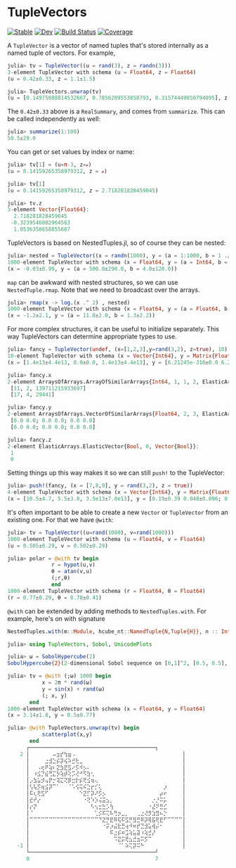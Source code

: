 # TupleVectors

[![Stable](https://img.shields.io/badge/docs-stable-blue.svg)](https://cscherrer.github.io/TupleVectors.jl/stable)
[![Dev](https://img.shields.io/badge/docs-dev-blue.svg)](https://cscherrer.github.io/TupleVectors.jl/dev)
[![Build Status](https://github.com/cscherrer/TupleVectors.jl/workflows/CI/badge.svg)](https://github.com/cscherrer/TupleVectors.jl/actions)
[![Coverage](https://codecov.io/gh/cscherrer/TupleVectors.jl/branch/master/graph/badge.svg)](https://codecov.io/gh/cscherrer/TupleVectors.jl)

A `TupleVector` is a vector of named tuples that's stored internally as a named tuple of vectors. For example,
```julia
julia> tv = TupleVector((u = rand(3), z = randn(3)))
3-element TupleVector with schema (u = Float64, z = Float64)
(u = 0.42±0.33, z = 1.1±1.5)

julia> TupleVectors.unwrap(tv)
(u = [0.14975088814532667, 0.7856209553858793, 0.31574449850794095], z = [2.674728297554503, -0.3239546802964563, 1.0536358658855687])
```

The `0.42±0.33` above is a `RealSummary`, and comes from `summarize`. This can be called independently as well:
```julia
julia> summarize(1:100)
50.5±29.0
```

You can get or set values by index or name:
```julia
julia> tv[1] = (u=π-3, z=ℯ)
(u = 0.14159265358979312, z = ℯ)

julia> tv[1]
(u = 0.14159265358979312, z = 2.718281828459045)

julia> tv.z
3-element Vector{Float64}:
  2.718281828459045
 -0.3239546802964563
  1.0536358658855687
```

TupleVectors is based on NestedTuples.jl, so of course they can be nested:
```julia
julia> nested = TupleVector((x = randn(1000), y = (a = 1:1000, b = 1 ./ randn(1000))))
1000-element TupleVector with schema (x = Float64, y = (a = Int64, b = Float64))
(x = -0.03±0.99, y = (a = 500.0±290.0, b = 4.0±120.0))
```

`map` can be awkward with nested structures, so we can use `NestedTuple.rmap`. Note that we need to broadcast over the arrays.

```julia
julia> rmap(x -> log.(x .^ 2) , nested)
1000-element TupleVector with schema (x = Float64, y = (a = Float64, b = Float64))
(x = -1.2±2.1, y = (a = 11.8±2.0, b = 1.3±2.2))
```

For more complex structures, it can be useful to initialize separately. This way TupleVectors can determine appropriate types to use.

```julia
julia> fancy = TupleVector(undef, (x=[1,2,3],y=rand(3,2), z=true), 10)
10-element TupleVector with schema (x = Vector{Int64}, y = Matrix{Float64}, z = Bool)
(x = [1.4e13±4.4e13, 0.0±0.0, 1.4e13±4.4e13], y = [6.21245e-310±0.0 6.21245e-310±0.0; 6.21245e-310±0.0 5.52218e-310±0.0; 6.21245e-310±0.0 5.52218e-310±0.0], z = 0.1±0.32)

julia> fancy.x
2-element ArraysOfArrays.ArrayOfSimilarArrays{Int64, 1, 1, 2, ElasticArrays.ElasticMatrix{Int64, 1, Vector{Int64}}}:
 [11, 2, 139711215933697]
 [17, 4, 29441]

julia> fancy.y
2-element ArraysOfArrays.VectorOfSimilarArrays{Float64, 2, 3, ElasticArrays.ElasticArray{Float64, 3, 2, Vector{Float64}}}:
 [0.0 0.0; 0.0 0.0; 0.0 0.0]
 [0.0 0.0; 0.0 0.0; 0.0 0.0]

julia> fancy.z
2-element ElasticArrays.ElasticVector{Bool, 0, Vector{Bool}}:
 1
 0
```

Setting things up this way makes it so we can still `push!` to the TupleVector:
```julia
julia> push!(fancy, (x = [7,8,9], y = rand(3,2), z = true))
4-element TupleVector with schema (x = Vector{Int64}, y = Matrix{Float64}, z = Bool)
(x = [10.5±4.7, 5.5±3.0, 3.5e13±7.0e13], y = [0.19±0.39 0.048±0.096; 0.064±0.13 0.051±0.1; 0.23±0.46 0.2±0.4], z = 0.5±0.58)
```

It's often important to be able to create a new `Vector` or `TupleVector` from an existing one. For that we have `@with`:
```julia
julia> tv = TupleVector((u=rand(1000), v=rand(1000)))
1000-element TupleVector with schema (u = Float64, v = Float64)
(u = 0.505±0.29, v = 0.502±0.29)

julia> polar = @with tv begin
              r = hypot(u,v)
              θ = atan(v,u)
              (;r,θ)
              end
1000-element TupleVector with schema (r = Float64, θ = Float64)
(r = 0.77±0.29, θ = 0.78±0.41)
```

`@with` can be extended by adding methods to `NestedTuples.with`. For example, here's on with signature
```julia
NestedTuples.with(m::Module, hcube_nt::NamedTuple{N,Tuple{H}}, n :: Int, ex::TypelevelExpr{E}) where {T,X,E, N, H<:Hypercube}
```

```julia
julia> using TupleVectors, Sobol, UnicodePlots

julia> ω = SobolHypercube(2)
SobolHypercube{2}(2-dimensional Sobol sequence on [0,1]^2, [0.5, 0.5], Base.RefValue{Int64}(0))

julia> tv = @with (;ω) 1000 begin
           x = 2π * rand(ω)
           y = sin(x) + rand(ω)
           (; x, y)
       end
1000-element TupleVector with schema (x = Float64, y = Float64)
(x = 3.14±1.8, y = 0.5±0.77)

julia> @with TupleVectors.unwrap(tv) begin
           scatterplot(x,y)
       end
      ┌────────────────────────────────────────┐ 
    2 │⠀⠀⠀⠀⠀⠀⠤⣲⡞⢳⣶⠠⠀⠀⠀⠀⠀⠀⠀⠀⠀⠀⠀⠀⠀⠀⠀⠀⠀⠀⠀⠀⠀⠀⠀⠀⠀⠀⠀⠀│ 
      │⠀⠀⠀⠀⣐⣺⣑⡮⡽⢮⠵⣚⢗⣀⠀⠀⠀⠀⠀⠀⠀⠀⠀⠀⠀⠀⠀⠀⠀⠀⠀⠀⠀⠀⠀⠀⠀⠀⠀⠀│ 
      │⠀⠀⠠⢖⠟⢵⠆⣝⣳⣟⣫⠔⡫⠺⡢⠄⠀⠀⠀⠀⠀⠀⠀⠀⠀⠀⠀⠀⠀⠀⠀⠀⠀⠀⠀⠀⠀⠀⠀⠀│ 
      │⠀⠰⣪⡙⣮⢛⣍⡳⢵⡾⢕⡩⢜⠚⠫⣳⢂⠀⠀⠀⠀⠀⠀⠀⠀⠀⠀⠀⠀⠀⠀⠀⠀⠀⠀⠀⠀⠀⠀⠀│ 
      │⡠⣳⣥⡺⢤⡟⡒⢽⣍⢝⡿⣒⡗⡮⢟⣪⢶⢄⠀⠀⠀⠀⠀⠀⠀⠀⠀⠀⠀⠀⠀⠀⠀⠀⠀⠀⠀⠀⠀⠀│ 
      │⢣⢧⡫⢶⣪⡽⠉⠁⠀⠀⠈⠡⢪⢭⠮⣑⡖⡊⢅⠀⠀⠀⠀⠀⠀⠀⠀⠀⠀⠀⠀⠀⠀⠀⠀⡰⠀⠀⠀⠀│ 
      │⠯⢆⢟⣫⠋⠀⠀⠀⠀⠀⠀⠀⠀⠑⣝⡋⡽⠜⡫⡢⠀⠀⠀⠀⠀⠀⠀⠀⠀⠀⠀⠀⠀⠀⡴⠖⠀⠀⠀⠀│ 
      │⣞⠞⡔⠀⠀⠀⠀⠀⠀⠀⠀⠀⠀⠀⠐⢝⠱⡱⢬⣭⣢⡀⠀⠀⠀⠀⠀⠀⠀⠀⠀⠀⡐⡘⠭⡥⠀⠀⠀⠀│ 
      │⡔⡝⠀⠀⠀⠀⠀⠀⠀⠀⠀⠀⠀⠀⠀⠀⠣⢢⣒⣓⡡⢳⠀⠀⠀⠀⠀⠀⠀⠀⠀⠐⣜⠝⣛⣊⠀⠀⠀⠀│ 
      │⠈⠀⠀⠀⠀⠀⠀⠀⠀⠀⠀⠀⠀⠀⠀⠀⠀⢁⡪⠯⢍⠧⢛⡲⣀⡀⠀⠀⢀⣐⢜⡻⣱⣻⠦⡑⠀⠀⠀⠀│ 
      │⠉⠉⠉⠉⠉⠉⠉⠉⠉⠉⠉⠉⠉⠉⠉⠉⠉⠉⠙⣝⡛⣟⠿⢯⠯⣫⡛⣻⣛⠿⡽⢿⣯⢟⣟⠋⠉⠉⠉⠉│ 
      │⠀⠀⠀⠀⠀⠀⠀⠀⠀⠀⠀⠀⠀⠀⠀⠀⠀⠀⠀⠐⡭⡰⣬⣗⣛⢴⠺⠶⡞⣙⣺⣥⢾⡬⠂⠀⠀⠀⠀⠀│ 
      │⠀⠀⠀⠀⠀⠀⠀⠀⠀⠀⠀⠀⠀⠀⠀⠀⠀⠀⠀⠀⠀⠯⣐⡮⠶⣩⢵⣥⣽⠰⢵⣚⡜⠀⠀⠀⠀⠀⠀⠀│ 
      │⠀⠀⠀⠀⠀⠀⠀⠀⠀⠀⠀⠀⠀⠀⠀⠀⠀⠀⠀⠀⠀⠀⠩⣝⡭⢟⣢⣚⣲⠭⡫⠉⠀⠀⠀⠀⠀⠀⠀⠀│ 
   -1 │⠀⠀⠀⠀⠀⠀⠀⠀⠀⠀⠀⠀⠀⠀⠀⠀⠀⠀⠀⠀⠀⠀⠀⠈⠁⠵⢍⡽⠭⠓⠀⠀⠀⠀⠀⠀⠀⠀⠀⠀│ 
      └────────────────────────────────────────┘ 
      0                                        7
```
